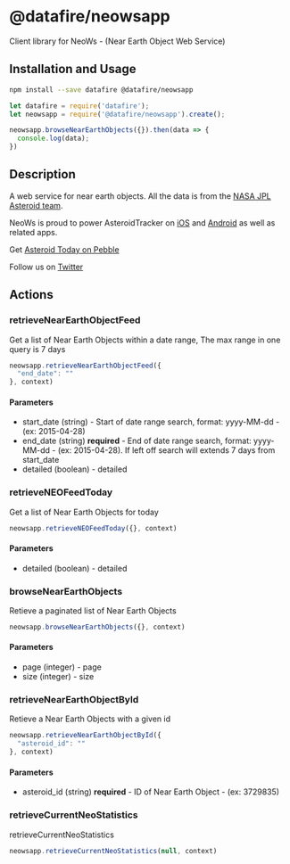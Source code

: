 # @datafire/neowsapp

Client library for NeoWs - (Near Earth Object Web Service)

## Installation and Usage
```bash
npm install --save datafire @datafire/neowsapp
```

```js
let datafire = require('datafire');
let neowsapp = require('@datafire/neowsapp').create();

neowsapp.browseNearEarthObjects({}).then(data => {
  console.log(data);
})
```

## Description
A web service for near earth objects. All the data is from the  <a href="http://neo.jpl.nasa.gov/" target="_blank">NASA JPL Asteroid team</a>. 

 

NeoWs is proud to power AsteroidTracker on <a href="https://itunes.apple.com/us/app/asteroid-tracker/id689684901?mt=8" target="_blank">iOS</a> and <a href="https://play.google.com/store/apps/details?id=com.vitruviussoftware.bunifish.asteroidtracker&feature" target="_blank">Android</a> as well as related apps. 

 Get <a href="http://apps.getpebble.com/en_US/application/55bc4913d1690c372900000f" target="_blank">Asteroid Today on Pebble</a> 

Follow us on <a href="https://twitter.com/AsteroidTracker" target="_blank">Twitter</a>

## Actions
### retrieveNearEarthObjectFeed
Get a list of Near Earth Objects within a date range, The max range in one query is 7 days


```js
neowsapp.retrieveNearEarthObjectFeed({
  "end_date": ""
}, context)
```

#### Parameters
* start_date (string) - Start of date range search, format: yyyy-MM-dd - (ex: 2015-04-28)
* end_date (string) **required** - End of date range search, format: yyyy-MM-dd - (ex: 2015-04-28). If left off search will extends 7 days from start_date
* detailed (boolean) - detailed

### retrieveNEOFeedToday
Get a list of Near Earth Objects for today


```js
neowsapp.retrieveNEOFeedToday({}, context)
```

#### Parameters
* detailed (boolean) - detailed

### browseNearEarthObjects
Retieve a paginated list of Near Earth Objects


```js
neowsapp.browseNearEarthObjects({}, context)
```

#### Parameters
* page (integer) - page
* size (integer) - size

### retrieveNearEarthObjectById
Retieve a Near Earth Objects with a given id


```js
neowsapp.retrieveNearEarthObjectById({
  "asteroid_id": ""
}, context)
```

#### Parameters
* asteroid_id (string) **required** - ID of Near Earth Object - (ex: 3729835)

### retrieveCurrentNeoStatistics
retrieveCurrentNeoStatistics


```js
neowsapp.retrieveCurrentNeoStatistics(null, context)
```


